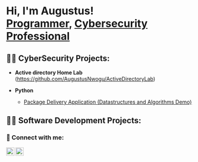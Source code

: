 <h1>Hi, I'm Augustus! <br/><a href="https://github.com/AugustusNwogu">Programmer</a>, <a href="https://www.linkedin.com/in/augustus-nwogu-23b167267">Cybersecurity Professional</a>

<h2>👨‍💻 CyberSecurity Projects:</h2>

- <b>Active directory Home Lab</b>
(https://github.com/AugustusNwogu/ActiveDirectoryLab)

- <b>Python</b>
  - [Package Delivery Application (Datastructures and Algorithms Demo)](https://github.com/joshmadakor1/Package-Delivery-Pathfinding-Algorithm)

<h2>👨‍💻 Software Development Projects:</h2>

<h3> 🤳 Connect with me:</h3>

[<img align="left" alt="AugustusNwogu | GitHub" width="22px" src="https://github.githubassets.com/images/modules/logos_page/GitHub-Mark.png" />][github]  [<img align="left" alt="AugustusNwogu | LinkedIn" width="22px" src="https://upload.wikimedia.org/wikipedia/commons/c/ca/LinkedIn_logo_initials.png" />][linkedin]  

<br/>

[github]: https://github.com/AugustusNwogu  
[linkedin]: https://linkedin.com/in/augustusnwogu
